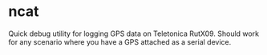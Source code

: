 # ncat

Quick debug utility for logging GPS data on Teletonica RutX09. Should work for any scenario where you have a GPS attached as a serial device.
